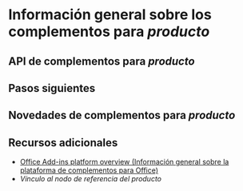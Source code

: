 # <a name="*product*-add-ins-overview"></a>Información general sobre los complementos para *producto*

<!-- For an example, see [Word add-ins overview](https://dev.office.com/docs/add-ins/word/word-add-ins-programming-overview).

-->

<!-- Introduction:

- Describe common scenarios.
- Describe what add-ins can do.
- Include an image of an add-in that illustrates scenario/best practices.
- Specify target platforms.

-->

## <a name="*product*-add-in-apis"></a>API de complementos para *producto*

<!-- Introduce the APIs used to develop add-ins, including client-specific APIs and Office.js. Explain the scenarios in which to use them. Link to relevant reference documentation.

-->

## <a name="next-steps"></a>Pasos siguientes

<!-- Link to Getting started content and other relevant topics - Design, best practices, manifest documentation.

-->

## <a name="what's-next-for-*product*-add-ins"></a>Novedades de complementos para *producto*

<!-- Describe and link to APIs available on Open Spec page. Link to change log if applicable. Provide a roadmap for new APIs and features.

-->

## <a name="additional-resources"></a>Recursos adicionales

- [Office Add-ins platform overview (Información general sobre la plataforma de complementos para Office)](../overview/office-add-ins.md)
- *Vínculo al nodo de referencia del producto*



